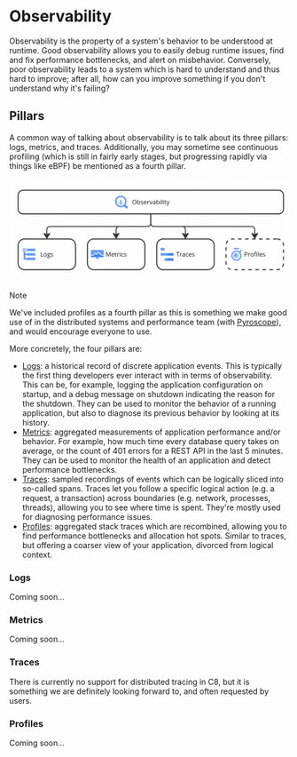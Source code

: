 # Observability

[//]: # (You can find all assets on Miro here: https://miro.com/app/board/uXjVIReRqIk=/?share_link_id=495140883440)

Observability is the property of a system's behavior to be understood at runtime. Good observability
allows you to easily debug runtime issues, find and fix performance bottlenecks, and alert on
misbehavior. Conversely, poor observability leads to a system which is hard to understand and thus
hard to improve; after all, how can you improve something if you don't understand why it's failing?

## Pillars

A common way of talking about observability is to talk about its three pillars: logs, metrics, and
traces. Additionally, you may sometime see continuous profiling (which is still in fairly early
stages, but progressing rapidly via things like eBPF) be mentioned as a fourth pillar.

![The Pillars of Observability](./assets/observability-pillars.png)

> [!Note]
> We've included profiles as a fourth pillar as this is something we make good use of in the
> distributed systems and performance team (with [Pyroscope](https://pyroscope.io/)), and would
> encourage everyone to use.

More concretely, the four pillars are:

- [Logs](#logs): a historical record of discrete application events. This is typically the first
  thing developers ever interact with in terms of observability. This can be, for example, logging the
  application configuration on startup, and a debug message on shutdown indicating the reason for the
  shutdown. They can be used to monitor the behavior of a running application, but also to diagnose
  its previous behavior by looking at its history.
- [Metrics](#metrics): aggregated measurements of application performance and/or behavior. For
  example, how much time every database query takes on average, or the count of 401 errors for a REST
  API in the last 5 minutes. They can be used to monitor the health of an application and detect
  performance bottlenecks.
- [Traces](#traces): sampled recordings of events which can be logically sliced into so-called
  spans. Traces let you follow a specific logical action (e.g. a request, a transaction) across
  boundaries (e.g. network, processes, threads), allowing you to see where time is spent. They're
  mostly used for diagnosing performance issues.
- [Profiles](#profiles): aggregated stack traces which are recombined, allowing you to find
  performance bottlenecks and allocation hot spots. Similar to traces, but offering a coarser view of
  your application, divorced from logical context.

### Logs

Coming soon...

### Metrics

Coming soon...

### Traces

There is currently no support for distributed tracing in C8, but it is something we are definitely
looking forward to, and often requested by users.

### Profiles

Coming soon...
